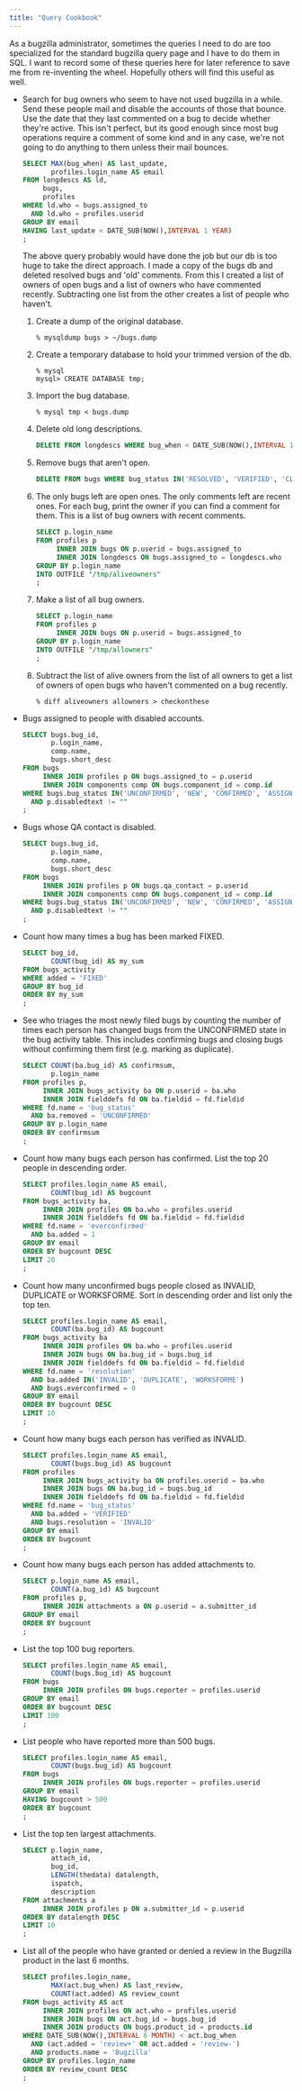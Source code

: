 ```yaml
---
title: "Query Cookbook"
---
```


As a bugzilla administrator, sometimes the queries I need to do are too
specialized for the standard bugzilla query page and I have to do them
in SQL. I want to record some of these queries here for later reference
to save me from re-inventing the wheel. Hopefully others will find this
useful as well.

  - Search for bug owners who seem to have not used bugzilla in a while.
    Send these people mail and disable the accounts of those that
    bounce. Use the date that they last commented on a bug to decide
    whether they're active. This isn't perfect, but its good enough
    since most bug operations require a comment of some kind and in any
    case, we're not going to do anything to them unless their mail
    bounces.
    ```sql
    SELECT MAX(bug_when) AS last_update,
           profiles.login_name AS email
    FROM longdescs AS ld,
         bugs,
         profiles
    WHERE ld.who = bugs.assigned_to
      AND ld.who = profiles.userid
    GROUP BY email
    HAVING last_update < DATE_SUB(NOW(),INTERVAL 1 YEAR)
    ;
    ```
    
    The above query probably would have done the job but our db is too
    huge to take the direct approach. I made a copy of the bugs db and
    deleted resolved bugs and 'old' comments. From this I created a list
    of owners of open bugs and a list of owners who have commented
    recently. Subtracting one list from the other creates a list of
    people who haven't.
    
    1.  Create a dump of the original database.
        ```
        % mysqldump bugs > ~/bugs.dump
        ```
    
    2.  Create a temporary database to hold your trimmed version of the
        db.
        ```
        % mysql
        mysql> CREATE DATABASE tmp;
        ```
    
    3.  Import the bug database.
        ```
        % mysql tmp < bugs.dump
        ```
    
    4.  Delete old long descriptions.
        ```sql
        DELETE FROM longdescs WHERE bug_when < DATE_SUB(NOW(),INTERVAL 1 YEAR);
        ```
    
    5.  Remove bugs that aren't open.
        ```sql
        DELETE FROM bugs WHERE bug_status IN('RESOLVED', 'VERIFIED', 'CLOSED');
        ```
    
    6.  The only bugs left are open ones. The only comments left are
        recent ones. For each bug, print the owner if you can find a
        comment for them. This is a list of bug owners with recent
        comments.
        ```sql
        SELECT p.login_name
        FROM profiles p
             INNER JOIN bugs ON p.userid = bugs.assigned_to
             INNER JOIN longdescs ON bugs.assigned_to = longdescs.who
        GROUP BY p.login_name
        INTO OUTFILE "/tmp/aliveowners"
        ;
        ```
    
    7.  Make a list of all bug owners.
        ```sql
        SELECT p.login_name
        FROM profiles p
             INNER JOIN bugs ON p.userid = bugs.assigned_to
        GROUP BY p.login_name
        INTO OUTFILE "/tmp/allowners"
        ;
        ```
    
    8.  Subtract the list of alive owners from the list of all owners to
        get a list of owners of open bugs who haven't commented on a bug
        recently.
        ```
        % diff aliveowners allowners > checkonthese
        ```

  - Bugs assigned to people with disabled accounts.
    ```sql
    SELECT bugs.bug_id,
           p.login_name,
           comp.name,
           bugs.short_desc
    FROM bugs
         INNER JOIN profiles p ON bugs.assigned_to = p.userid
         INNER JOIN components comp ON bugs.component_id = comp.id
    WHERE bugs.bug_status IN('UNCONFIRMED', 'NEW', 'CONFIRMED', 'ASSIGNED', 'IN_PROGRESS', 'REOPENED')
      AND p.disabledtext != ""
    ;
    ```

  - Bugs whose QA contact is disabled.
    ```sql
    SELECT bugs.bug_id,
           p.login_name,
           comp.name,
           bugs.short_desc
    FROM bugs
         INNER JOIN profiles p ON bugs.qa_contact = p.userid
         INNER JOIN components comp ON bugs.component_id = comp.id
    WHERE bugs.bug_status IN('UNCONFIRMED', 'NEW', 'CONFIRMED', 'ASSIGNED', 'IN_PROGRESS', 'REOPENED')
      AND p.disabledtext != ""
    ;
    ```

  - Count how many times a bug has been marked FIXED.
    ```sql
    SELECT bug_id,
           COUNT(bug_id) AS my_sum
    FROM bugs_activity
    WHERE added = 'FIXED'
    GROUP BY bug_id
    ORDER BY my_sum
    ;
    ```

  - See who triages the most newly filed bugs by counting the number of
    times each person has changed bugs from the UNCONFIRMED state in the
    bug activity table. This includes confirming bugs and closing bugs
    without confirming them first (e.g. marking as duplicate).
    ```sql
    SELECT COUNT(ba.bug_id) AS confirmsum,
           p.login_name
    FROM profiles p,
         INNER JOIN bugs_activity ba ON p.userid = ba.who
         INNER JOIN fielddefs fd ON ba.fieldid = fd.fieldid
    WHERE fd.name = 'bug_status'
      AND ba.removed = 'UNCONFIRMED'
    GROUP BY p.login_name
    ORDER BY confirmsum
    ;
    ```

  - Count how many bugs each person has confirmed. List the top 20
    people in descending order.
    ```sql
    SELECT profiles.login_name AS email,
           COUNT(bug_id) AS bugcount
    FROM bugs_activity ba,
         INNER JOIN profiles ON ba.who = profiles.userid
         INNER JOIN fielddefs fd ON ba.fieldid = fd.fieldid
    WHERE fd.name = 'everconfirmed'
      AND ba.added = 1
    GROUP BY email
    ORDER BY bugcount DESC
    LIMIT 20
    ;
    ```

  - Count how many unconfirmed bugs people closed as INVALID, DUPLICATE
    or WORKSFORME. Sort in descending order and list only the top ten.
    ```sql
    SELECT profiles.login_name AS email,
           COUNT(ba.bug_id) AS bugcount
    FROM bugs_activity ba
         INNER JOIN profiles ON ba.who = profiles.userid
         INNER JOIN bugs ON ba.bug_id = bugs.bug_id
         INNER JOIN fielddefs fd ON ba.fieldid = fd.fieldid
    WHERE fd.name = 'resolution'
      AND ba.added IN('INVALID', 'DUPLICATE', 'WORKSFORME')
      AND bugs.everconfirmed = 0
    GROUP BY email
    ORDER BY bugcount DESC
    LIMIT 10
    ;
    ```

  - Count how many bugs each person has verified as INVALID.
    ```sql
    SELECT profiles.login_name AS email,
           COUNT(bugs.bug_id) AS bugcount
    FROM profiles
         INNER JOIN bugs_activity ba ON profiles.userid = ba.who
         INNER JOIN bugs ON ba.bug_id = bugs.bug_id
         INNER JOIN fielddefs fd ON ba.fieldid = fd.fieldid
    WHERE fd.name = 'bug_status'
      AND ba.added = 'VERIFIED'
      AND bugs.resolution = 'INVALID'
    GROUP BY email
    ORDER BY bugcount
    ;
    ```

  - Count how many bugs each person has added attachments to.
    ```sql
    SELECT p.login_name AS email,
           COUNT(a.bug_id) AS bugcount
    FROM profiles p,
         INNER JOIN attachments a ON p.userid = a.submitter_id
    GROUP BY email
    ORDER BY bugcount
    ;
    ```

  - List the top 100 bug reporters.
    ```sql
    SELECT profiles.login_name AS email,
           COUNT(bugs.bug_id) AS bugcount
    FROM bugs
         INNER JOIN profiles ON bugs.reporter = profiles.userid
    GROUP BY email
    ORDER BY bugcount DESC
    LIMIT 100
    ;
    ```

  - List people who have reported more than 500 bugs.
    ```sql
    SELECT profiles.login_name AS email,
           COUNT(bugs.bug_id) AS bugcount
    FROM bugs
         INNER JOIN profiles ON bugs.reporter = profiles.userid
    GROUP BY email
    HAVING bugcount > 500
    ORDER BY bugcount
    ;
    ```

  - List the top ten largest attachments.
    ```sql
    SELECT p.login_name,
           attach_id,
           bug_id,
           LENGTH(thedata) datalength,
           ispatch,
           description
    FROM attachments a
         INNER JOIN profiles p ON a.submitter_id = p.userid
    ORDER BY datalength DESC
    LIMIT 10
    ;
    ```

  - List all of the people who have granted or denied a review in the
    Bugzilla product in the last 6 months.
    ```sql
    SELECT profiles.login_name,
           MAX(act.bug_when) AS last_review,
           COUNT(act.added) AS review_count
    FROM bugs_activity AS act
         INNER JOIN profiles ON act.who = profiles.userid
         INNER JOIN bugs ON act.bug_id = bugs.bug_id
         INNER JOIN products ON bugs.product_id = products.id
    WHERE DATE_SUB(NOW(),INTERVAL 6 MONTH) < act.bug_when
      AND (act.added = 'review+' OR act.added = 'review-')
      AND products.name = 'Bugzilla'
    GROUP BY profiles.login_name
    ORDER BY review_count DESC
    ;
    ```

